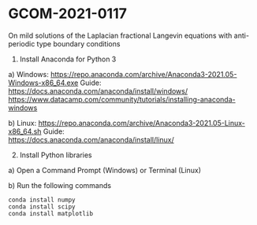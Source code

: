 # GCOM-2021-0117
On mild solutions of the Laplacian fractional Langevin equations with anti-periodic type boundary conditions

1) Install Anaconda for Python 3 

  a) Windows: 
    https://repo.anaconda.com/archive/Anaconda3-2021.05-Windows-x86_64.exe
    Guide: 
      https://docs.anaconda.com/anaconda/install/windows/
      https://www.datacamp.com/community/tutorials/installing-anaconda-windows

  b) Linux: 
    https://repo.anaconda.com/archive/Anaconda3-2021.05-Linux-x86_64.sh
    Guide:     
      https://docs.anaconda.com/anaconda/install/linux/

2) Install Python libraries 

  a) Open a Command Prompt (Windows) or Terminal (Linux)
  
  b) Run the following commands
  
    conda install numpy
    conda install scipy
    conda install matplotlib
